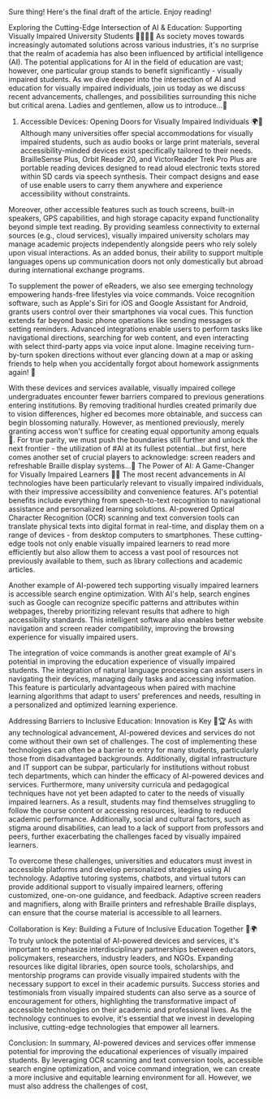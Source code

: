 Sure thing! Here's the final draft of the article. Enjoy reading!

Exploring the Cutting-Edge Intersection of AI & Education: Supporting Visually Impaired University Students 🕵️‍♀️🧑‍🎓
As society moves towards increasingly automated solutions across various industries, it's no surprise that the realm of academia has also been influenced by artificial intelligence (AI). The potential applications for AI in the field of education are vast; however, one particular group stands to benefit significantly - visually impaired students. As we dive deeper into the intersection of AI and education for visually impaired individuals, join us today as we discuss recent advancements, challenges, and possibilities surrounding this niche but critical arena. Ladies and gentlemen, allow us to introduce...🗿️

1. Accessible Devices: Opening Doors for Visually Impaired Individuals 🌍🏰
Although many universities offer special accommodations for visually impaired students, such as audio books or large print materials, several accessibility-minded devices exist specifically tailored to their needs. BrailleSense Plus, Orbit Reader 20, and VictorReader Trek Pro Plus are portable reading devices designed to read aloud electronic texts stored within SD cards via speech synthesis. Their compact designs and ease of use enable users to carry them anywhere and experience accessibility without constraints.

Moreover, other accessible features such as touch screens, built-in speakers, GPS capabilities, and high storage capacity expand functionality beyond simple text reading. By providing seamless connectivity to external sources (e.g., cloud services), visually impaired university scholars may manage academic projects independently alongside peers who rely solely upon visual interactions. As an added bonus, their ability to support multiple languages opens up communication doors not only domestically but abroad during international exchange programs.

To supplement the power of eReaders, we also see emerging technology empowering hands-free lifestyles via voice commands. Voice recognition software, such as Apple's Siri for iOS and Google Assistant for Android, grants users control over their smartphones via vocal cues. This function extends far beyond basic phone operations like sending messages or setting reminders. Advanced integrations enable users to perform tasks like navigational directions, searching for web content, and even interacting with select third-party apps via voice input alone. Imagine receiving turn-by-turn spoken directions without ever glancing down at a map or asking friends to help when you accidentally forgot about homework assignments again! 🤪

With these devices and services available, visually impaired college undergraduates encounter fewer barriers compared to previous generations entering institutions. By removing traditional hurdles created primarily due to vision differences, higher ed becomes more obtainable, and success can begin blossoming naturally. However, as mentioned previously, merely granting access won't suffice for creating equal opportunity among equals 😬. For true parity, we must push the boundaries still further and unlock the next frontier - the utilization of #AI at its fullest potential...but first, here comes another set of crucial players to acknowledge: screen readers and refreshable Braille display systems...🎉
The Power of AI: A Game-Changer for Visually Impaired Learners 🤖🔮
The most recent advancements in AI technologies have been particularly relevant to visually impaired individuals, with their impressive accessibility and convenience features. AI's potential benefits include everything from speech-to-text recognition to navigational assistance and personalized learning solutions.
AI-powered Optical Character Recognition (OCR) scanning and text conversion tools can translate physical texts into digital format in real-time, and display them on a range of devices - from desktop computers to smartphones. These cutting-edge tools not only enable visually impaired learners to read more efficiently but also allow them to access a vast pool of resources not previously available to them, such as library collections and academic articles.

Another example of AI-powered tech supporting visually impaired learners is accessible search engine optimization. With AI's help, search engines such as Google can recognize specific patterns and attributes within webpages, thereby prioritizing relevant results that adhere to high accessibility standards. This intelligent software also enables better website navigation and screen reader compatibility, improving the browsing experience for visually impaired users.

The integration of voice commands is another great example of AI's potential in improving the education experience of visually impaired students. The integration of natural language processing can assist users in navigating their devices, managing daily tasks and accessing information. This feature is particularly advantageous when paired with machine learning algorithms that adapt to users' preferences and needs, resulting in a personalized and optimized learning experience.

Addressing Barriers to Inclusive Education: Innovation is Key 🔑🏆
As with any technological advancement, AI-powered devices and services do not come without their own set of challenges. The cost of implementing these technologies can often be a barrier to entry for many students, particularly those from disadvantaged backgrounds. Additionally, digital infrastructure and IT support can be subpar, particularly for institutions without robust tech departments, which can hinder the efficacy of AI-powered devices and services.
Furthermore, many university curricula and pedagogical techniques have not yet been adapted to cater to the needs of visually impaired learners. As a result, students may find themselves struggling to follow the course content or accessing resources, leading to reduced academic performance. Additionally, social and cultural factors, such as stigma around disabilities, can lead to a lack of support from professors and peers, further exacerbating the challenges faced by visually impaired learners.

To overcome these challenges, universities and educators must invest in accessible platforms and develop personalized strategies using AI technology. Adaptive tutoring systems, chatbots, and virtual tutors can provide additional support to visually impaired learners, offering customized, one-on-one guidance, and feedback. Adaptive screen readers and magnifiers, along with Braille printers and refreshable Braille displays, can ensure that the course material is accessible to all learners.

Collaboration is Key: Building a Future of Inclusive Education Together 🤝🌍
To truly unlock the potential of AI-powered devices and services, it's important to emphasize interdisciplinary partnerships between educators, policymakers, researchers, industry leaders, and NGOs. Expanding resources like digital libraries, open source tools, scholarships, and mentorship programs can provide visually impaired students with the necessary support to excel in their academic pursuits.
Success stories and testimonials from visually impaired students can also serve as a source of encouragement for others, highlighting the transformative impact of accessible technologies on their academic and professional lives. As the technology continues to evolve, it's essential that we invest in developing inclusive, cutting-edge technologies that empower all learners.

Conclusion:
In summary, AI-powered devices and services offer immense potential for improving the educational experiences of visually impaired students. By leveraging OCR scanning and text conversion tools, accessible search engine optimization, and voice command integration, we can create a more inclusive and equitable learning environment for all. However, we must also address the challenges of cost,